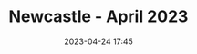 ---
templateKey: 'event-page'
eventId: ad54e986-a15c-404b-aa68-3755989018aa
title: Newcastle - April 2023
sup: "Join us in the North for the 2nd Sitecore Technical User Group meetup of 2023, along with pizza and drinks.
Hosted at EPAM's Newcastle Office, there will be talks from experts from the Sitecore community as well as time to catch up with contacts and make new connections."
intro: "<p>Join us in the North for the 2nd Sitecore Technical User Group meetup of 2023, along with pizza and drinks.</p>

<p>Hosted at EPAM's Newcastle Office, there are great talks from experts from the Sitecore community as well as time to catch up with contacts and make new connections.</p>

<p>Please sign in and RSVP at the bottom of this page, so we can keep track of numbers for food and drinks.</p>

<p>Looking forward to seeing you all there.</p>"
date: 2023-04-24 17:45
dateConfirmed: true
showOnlineRsvp: false
image: ../../../../img/epam-newcastle-event.jpg
talksTbc: false
sponsors: EPAM
venue:
  name: EPAM 
  address: 55, Degrees North, Pilgrim St, Newcastle upon Tyne NE1 6BL
  position: 
  details: ""
agenda:
  - agenda-item:
    time: "17:45"
    value: Arrival and networking
  - talk:
    time: "18:15"
    who: "Jeremy Davis - Solutions Architect at UNRVLD"
    intro: "What’s this Kubernetes business then?"
    description: "There's a lot of talk about using Docker for Sitecore development (some of it Jeremy's previous user-group talks!), but what does it mean to take a container-based solution to production? What do you need to think about, and how is it different to a PaaS or IaaS deployment? This talk will give you a beginner's introduction to this topic, and help you understand what you need to think about for your projects."
  - talk:
    time: "18:45"
    who: "Matt Knowles - Solutions Architect at EPAM Systems"
    intro: "Content Hub One - a deep dive"
    description: "Matt will take us through Content Hub One, including setting up content types, the 2 clients (.NET Core & Next) and more. A great oportunity to learn more about one of Sitecore's newest offerings."
  - talk:
    time: "19:15"
    who: "Kate Orlova - Head of Solutions Architecture at UNRVLD"
    intro: "Sitecore CDP & Personalize – targeting the real-time audience in experiences"
    description: "In this presentation you will learn how to setup an experience in the Sitecore CDP & Personalize and run it on a website. This includes building your targeted audience in real-time, flexible options for content editing and a few practical examples"
  - agenda-item:
    time: "20:00"
    value: Close
meta:
  metaTitle: Sitecore User Group - Newcastle April 2023
  metaDescription: Join us in the North for the 2nd Sitecore Technical User Group meetup of 2023
  metaKeywords: sitecore, user group, Newcastle, EPAM
---